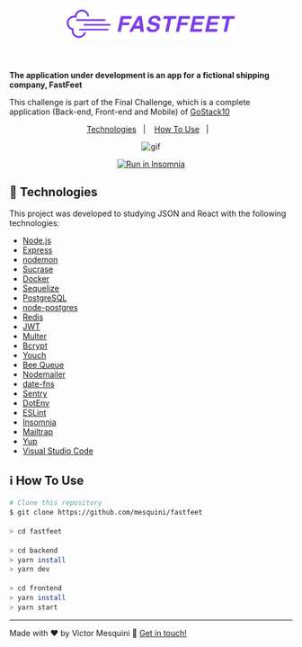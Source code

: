 <h1 align="center">
  <img alt="Fastfeet" title="Fastfeet" src=".github/logo.png" width="300px" />
</h1>
<br />

<strong>The application under development is an app for a fictional shipping company, FastFeet</strong><br />

<p>This challenge is part of the Final Challenge, which is a complete application (Back-end, Front-end and Mobile) of 
 <a href="https://rocketseat.com.br/bootcamp" target="_blank">GoStack10</a> </p>

<p align="center">
  <a href="#rocket-technologies">Technologies</a>&nbsp;&nbsp;&nbsp;|&nbsp;&nbsp;&nbsp;
  <a href="#information_source-how-to-use">How To Use</a>&nbsp;&nbsp;&nbsp;|&nbsp;&nbsp;&nbsp;
</p>

<p align="center">
  <img src=".github/fastfeet.gif" alt="gif" />
</p>

<p align="center">
  <a href="https://insomnia.rest/run/?label=FastFeet&uri=https%3A%2F%2Fraw.githubusercontent.com%2Fmesquini%2Ffastfeet%2Fmaster%2Ffastfeet.json" target="_blank">
    <img src="https://insomnia.rest/images/run.svg" alt="Run in Insomnia">
  </a>
</p>

## :rocket: Technologies

This project was developed to studying JSON and React with the following technologies:

- [Node.js](https://nodejs.org/en/)
- [Express](https://expressjs.com/)
- [nodemon](https://nodemon.io/)
- [Sucrase](https://github.com/alangpierce/sucrase)
- [Docker](https://www.docker.com/docker-community)
- [Sequelize](http://docs.sequelizejs.com/)
- [PostgreSQL](https://www.postgresql.org/)
- [node-postgres](https://www.npmjs.com/package/pg)
- [Redis](https://redis.io/)
- [JWT](https://jwt.io/)
- [Multer](https://github.com/expressjs/multer)
- [Bcrypt](https://www.npmjs.com/package/bcrypt)
- [Youch](https://www.npmjs.com/package/youch)
- [Bee Queue](https://www.npmjs.com/package/bcrypt)
- [Nodemailer](https://nodemailer.com/about/)
- [date-fns](https://date-fns.org/)
- [Sentry](https://sentry.io/)
- [DotEnv](https://www.npmjs.com/package/dotenv)
- [ESLint](https://eslint.org/)
- [Insomnia](https://insomnia.rest/)
- [Mailtrap](https://mailtrap.io/)
- [Yup](https://www.npmjs.com/package/yup)
- [Visual Studio Code](https://code.visualstudio.com/)

## :information_source: How To Use

```bash
# Clone this repository
$ git clone https://github.com/mesquini/fastfeet

> cd fastfeet

> cd backend
> yarn install
> yarn dev

> cd frontend
> yarn install
> yarn start
```

---

Made with ♥ by Victor Mesquini :wave: [Get in touch!](https://www.linkedin.com/in/mesquini/)

[nodejs]: https://nodejs.org/
[yarn]: https://yarnpkg.com/
[vc]: https://code.visualstudio.com/
